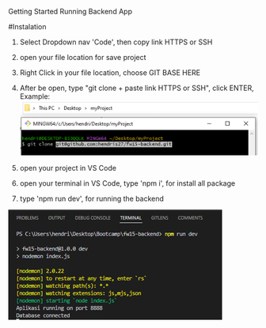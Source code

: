 Getting Started Running Backend App

#Instalation
1. Select Dropdown nav 'Code', then copy link HTTPS or SSH
2. open your file location for save project
3. Right Click in your file location, choose GIT BASE HERE
4. After be open, type "git clone + paste link HTTPS or SSH", click ENTER, Example:
   ![alt text](https://github.com/hendris27/fw15-backend/blob/main/uploads/git%20terminal.PNG?raw=true)
   
6. open your project in VS Code
7. open your terminal in VS Code, type 'npm i', for install all package
8. type 'npm run dev', for running the backend

 ![alt text](https://github.com/hendris27/fw15-backend/blob/main/uploads/run%20backend%20app.PNG?raw=true)
